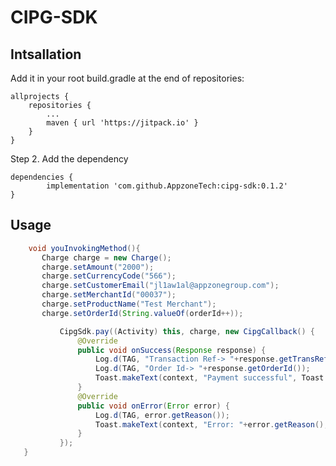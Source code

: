 # CIPG-SDK

## Intsallation
Add it in your root build.gradle at the end of repositories:

	allprojects {
		repositories {
			...
			maven { url 'https://jitpack.io' }
		}
	}
Step 2. Add the dependency

	dependencies {
	        implementation 'com.github.AppzoneTech:cipg-sdk:0.1.2'
	}
  
 ## Usage
  
 ```java
     void youInvokingMethod(){
        Charge charge = new Charge();
        charge.setAmount("2000");
        charge.setCurrencyCode("566");
        charge.setCustomerEmail("jl1aw1al@appzonegroup.com");
        charge.setMerchantId("00037");
        charge.setProductName("Test Merchant");
        charge.setOrderId(String.valueOf(orderId++));

            CipgSdk.pay((Activity) this, charge, new CipgCallback() {
                @Override
                public void onSuccess(Response response) {
                    Log.d(TAG, "Transaction Ref-> "+response.getTransRef());
                    Log.d(TAG, "Order Id-> "+response.getOrderId());
                    Toast.makeText(context, "Payment successful", Toast.LENGTH_LONG).show();
                }
                @Override
                public void onError(Error error) {
                    Log.d(TAG, error.getReason());
                    Toast.makeText(context, "Error: "+error.getReason(), Toast.LENGTH_LONG).show();
                }
            });
    }  
  ```
